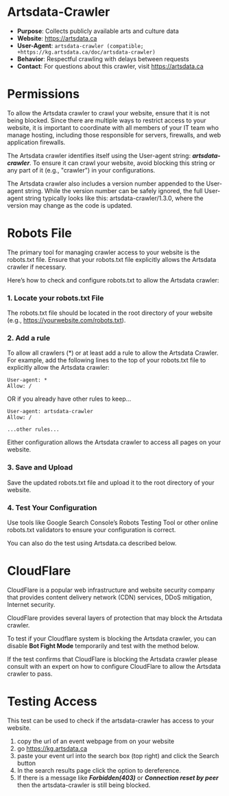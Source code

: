 Artsdata-Crawler
=======================

- **Purpose**: Collects publicly available arts and culture data
- **Website**: https://artsdata.ca
- **User-Agent**: `artsdata-crawler (compatible; +https://kg.artsdata.ca/doc/artsdata-crawler)`
- **Behavior**: Respectful crawling with delays between requests
- **Contact**: For questions about this crawler, visit https://artsdata.ca

Permissions
============
To allow the Artsdata crawler to crawl your website, ensure that it is not being blocked. Since there are multiple ways to restrict access to your website, it is important to coordinate with all members of your IT team who manage hosting, including those responsible for servers, firewalls, and web application firewalls.

The Artsdata crawler identifies itself using the User-agent string: ***artsdata-crawler***. To ensure it can crawl your website, avoid blocking this string or any part of it (e.g., "crawler") in your configurations.

The Artsdata crawler also includes a version number appended to the User-agent string. While the version number can be safely ignored, the full User-agent string typically looks like this: artsdata-crawler/1.3.0, where the version may change as the code is updated.

Robots File
============
The primary tool for managing crawler access to your website is the robots.txt file. Ensure that your robots.txt file explicitly allows the Artsdata crawler if necessary.

Here’s how to check and configure robots.txt to allow the Artsdata crawler:

### 1. Locate your robots.txt File

The robots.txt file should be located in the root directory of your website (e.g., https://yourwebsite.com/robots.txt).

### 2. Add a rule

To allow all crawlers (*) or at least add a rule to allow the Artsdata Crawler. For example, add the following lines to the top of your robots.txt file to explicitly allow the Artsdata crawler:

```
User-agent: *
Allow: /
```
OR if you already have other rules to keep...

```
User-agent: artsdata-crawler
Allow: /

...other rules...
```


Either configuration allows the Artsdata crawler to access all pages on your website.


### 3. Save and Upload

Save the updated robots.txt file and upload it to the root directory of your website.

### 4. Test Your Configuration

Use tools like Google Search Console’s Robots Testing Tool or other online robots.txt validators to ensure your configuration is correct. 

You can also do the test using Artsdata.ca described below.

CloudFlare
==========
CloudFlare is a popular web infrastructure and website security company that provides content delivery network (CDN) services, DDoS mitigation, Internet security.

CloudFlare provides several layers of protection that may block the Artsdata crawler. 

To test if your Cloudflare system is blocking the Artsdata crawler, you can disable **Bot Fight Mode** temporarily and test with the method below.

If the test confirms that CloudFlare is blocking the Artsdata crawler please consult with an expert on how to configure CloudFlare to allow the Artsdata crawler to pass.

Testing Access
===============

This test can be used to check if the artsdata-crawler has access to your website.

1. copy the url of an event webpage from on your website
2. go https://kg.artsdata.ca
3. paste your event url into the search box (top right) and click the Search button
4. In the search results page click the option to dereference.
5. If there is a message like ***Forbidden(403)*** or ***Connection reset by peer*** then the artsdata-crawler is still being blocked.





